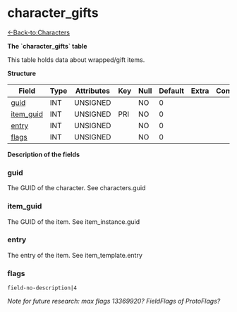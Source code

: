 # character\_gifts

[<-Back-to:Characters](database-characters.md)

**The \`character\_gifts\` table**

This table holds data about wrapped/gift items.

**Structure**

| Field          | Type    | Attributes | Key | Null | Default | Extra | Comment |
|----------------|---------|------------|-----|------|---------|-------|---------|
| [guid][1]      | INT | UNSIGNED   |     | NO   | 0       |       |         |
| [item_guid][2] | INT | UNSIGNED   | PRI | NO   | 0       |       |         |
| [entry][3]     | INT | UNSIGNED   |     | NO   | 0       |       |         |
| [flags][4]     | INT | UNSIGNED   |     | NO   | 0       |       |         |

[1]: #guid
[2]: #item_guid
[3]: #entry
[4]: #flags

**Description of the fields**

### guid

The GUID of the character. See characters.guid

### item\_guid

The GUID of the item. See item\_instance.guid

### entry

The entry of the item. See item\_template.entry

### flags

`field-no-description|4`

*Note for future research: max flags 13369920? FieldFlags of ProtoFlags?*
